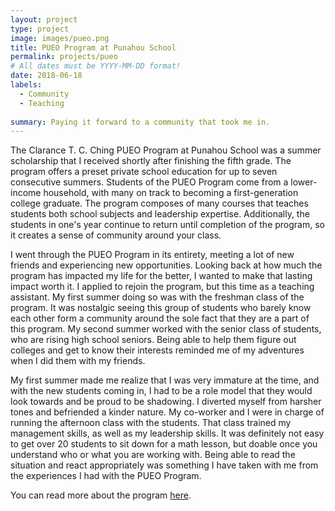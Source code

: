 ```yaml
---
layout: project
type: project
image: images/pueo.png
title: PUEO Program at Punahou School
permalink: projects/pueo
# All dates must be YYYY-MM-DD format!
date: 2018-06-18
labels:
  - Community
  - Teaching
  
summary: Paying it forward to a community that took me in.
---
```


The Clarance T. C. Ching PUEO Program at Punahou School was a summer scholarship that I received shortly after finishing the fifth grade. The program offers a preset private school education for up to seven consecutive summers. Students of the PUEO Program come from a lower-income household, with many on track to becoming a first-generation college graduate. The program composes of many courses that teaches students both school subjects and leadership expertise. Additionally, the students in one's year continue to return until completion of the program, so it creates a sense of community around your class. 

I went through the PUEO Program in its entirety, meeting a lot of new friends and experiencing new opportunities. Looking back at how much the program has impacted my life for the better, I wanted to make that lasting impact worth it. I applied to rejoin the program, but this time as a teaching assistant. My first summer doing so was with the freshman class of the program. It was nostalgic seeing this group of students who barely know each other form a community around the sole fact that they are a part of this program. My second summer worked with the senior class of students, who are rising high school seniors. Being able to help them figure out colleges and get to know their interests reminded me of my adventures when I did them with my friends.

My first summer made me realize that I was very immature at the time, and with the new students coming in, I had to be a role model that they would look towards and be proud to be shadowing. I diverted myself from harsher tones and befriended a kinder nature. My co-worker and I were in charge of running the afternoon class with the students. That class trained my management skills, as well as my leadership skills. It was definitely not easy to get over 20 students to sit down for a math lesson, but doable once you understand who or what you are working with. Being able to read the situation and react appropriately was something I have taken with me from the experiences I had with the PUEO Program.

You can read more about the program [here](https://www.punahou.edu/about/community-engagement/pueo#).
